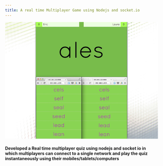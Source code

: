 ```yaml
---
title: A real time Multiplayer Game using Nodejs and socket.io
---
```


![A real time Multiplayer Game using Nodejs and socket.io](assets/img/work/proj-7/img1.jpg)


#### Developed a Real time multiplayer quiz using nodejs and socket io in which multiplayers can connect to a single network and play the quiz instantaneously using their mobiles/tablets/computers
